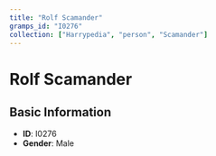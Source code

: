 ```yaml
---
title: "Rolf Scamander"
gramps_id: "I0276"
collection: ["Harrypedia", "person", "Scamander"]
---
```


# Rolf Scamander

## Basic Information

- **ID**: I0276
- **Gender**: Male

